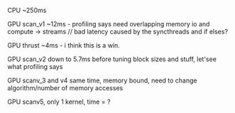CPU ~250ms



GPU scan_v1 ~12ms - profiling says need overlapping memory io and compute -> streams // bad latency caused by the syncthreads and if elses?

GPU thrust ~4ms - i think this is a win.

GPU scan_v2 down to 5.7ms before tuning block sizes and stuff, let'see what profiling says

GPU scanv_3 and v4 same time, memory bound, need to change algorithm/number of memory accesses

GPU scanv5, only 1 kernel, time = ?